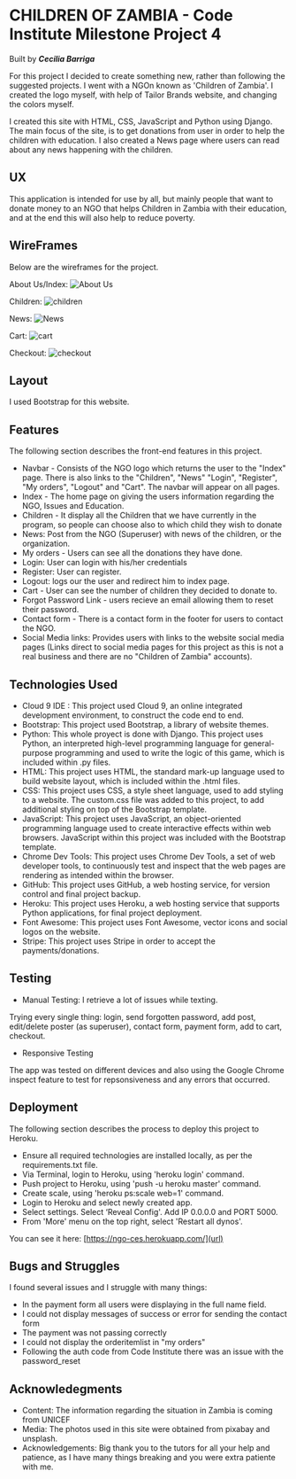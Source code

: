 # CHILDREN OF ZAMBIA - Code Institute Milestone Project 4
Built by **_Cecilia Barriga_**

For this project I decided to create something new, rather than following the suggested projects.
I went with a NGOn known as 'Children of Zambia'. I created the logo myself, with help of Tailor Brands website, and changing the colors myself.

I created this site with HTML, CSS, JavaScript and Python using Django. The main focus of the site, is to get donations from user in order to help the children with education. 
I also created a News page where users can read about any news happening with the children. 


## UX
This application is intended for use by all, but mainly people that want to donate money to an NGO that helps Children in Zambia with their education, and at the end this will also help to reduce poverty. 


## WireFrames
Below are the wireframes for the project.

About Us/Index:
![About Us](https://user-images.githubusercontent.com/42648801/68475010-3dadc580-0227-11ea-87e2-a6806362b98f.jpg)

Children:
![children](https://user-images.githubusercontent.com/42648801/68475054-54541c80-0227-11ea-8b5c-643aec5e7959.jpg)

News:
![News](https://user-images.githubusercontent.com/42648801/68475075-65049280-0227-11ea-9d29-f9a4366adbac.jpg)

Cart:
![cart](https://user-images.githubusercontent.com/42648801/68475091-764d9f00-0227-11ea-8ba5-9bf377ab0448.jpg)

Checkout:
![checkout](https://user-images.githubusercontent.com/42648801/68475117-82d1f780-0227-11ea-8108-524e7f7b8c90.jpg)


## Layout
I used Bootstrap for this website.


## Features
The following section describes the front-end features in this project.

- Navbar - Consists of the NGO logo which returns the user to the "Index" page. There is also links to the "Children", "News" "Login", "Register", "My orders", "Logout" and "Cart". The navbar will appear on all pages.
- Index - The home page on giving the users information regarding the NGO, Issues and Education.
- Children - It display all the Children that we have currently in the program, so people can choose also to which child they wish to donate
- News: Post from the NGO (Superuser) with news of the children, or the organization.
- My orders - Users can see all the donations they have done.
- Login: User can login with his/her credentials
- Register: User can register.
- Logout: logs our the user and redirect him to index page.
- Cart - User can see the number of children they decided to donate to.
- Forgot Password Link - users recieve an email allowing them to reset their password.
- Contact form - There is a contact form in the footer for users to contact the NGO.
- Social Media links: Provides users with links to the website social media pages (Links direct to social media pages for this project as this is not a real business and there are no "Children of Zambia" accounts).


## Technologies Used
- Cloud 9 IDE : This project used Cloud 9, an online integrated development environment, to construct the code end to end.
- Bootstrap: This project used Bootstrap, a library of website themes. 
- Python: This whole proyect is done with Django. This project uses Python, an interpreted high-level programming language for general-purpose programming and used to write the logic of this game, which is included within .py files.
- HTML: This project uses HTML, the standard mark-up language used to build website layout, which is included within the .html files.
- CSS: This project uses CSS, a style sheet language, used to add styling to a website. The custom.css file was added to this project, to add additional styling on top of the Bootstrap template.
- JavaScript: This project uses JavaScript, an object-oriented programming language used to create interactive effects within web browsers. JavaScript within this project was included with the Bootstrap template.
- Chrome Dev Tools: This project uses Chrome Dev Tools, a set of web developer tools, to continuously test and inspect that the web pages are rendering as intended within the browser.
- GitHub: This project uses GitHub, a web hosting service, for version control and final project backup.
- Heroku: This project uses Heroku, a web hosting service that supports Python applications, for final project deployment.
- Font Awesome: This project uses Font Awesome, vector icons and social logos on the website.
- Stripe: This project uses Stripe in order to accept the payments/donations.

## Testing
- Manual Testing: I retrieve a lot of issues while texting.

Trying every single thing: login, send forgotten password, add post, edit/delete poster (as superuser), contact form, payment form, add to cart, checkout.


- Responsive Testing

The app was tested on different devices and also using the Google Chrome inspect feature to test for repsonsiveness and any errors that occurred. 


## Deployment
The following section describes the process to deploy this project to Heroku.

- Ensure all required technologies are installed locally, as per the requirements.txt file.
- Via Terminal, login to Heroku, using 'heroku login' command. 
- Push project to Heroku, using 'push -u heroku master' command.
- Create scale, using 'heroku ps:scale web=1' command.
- Login to Heroku and select newly created app.
- Select settings. Select ‘Reveal Config'. Add IP 0.0.0.0 and PORT 5000.
- From 'More' menu on the top right, select 'Restart all dynos'.

You can see it here: [https://ngo-ces.herokuapp.com/](url)


## Bugs and Struggles
I found several issues and I struggle with many things:
- In the payment form all users were displaying in the full name field.
- I could not display messages of success or error for sending the contact form
- The payment was not passing correctly
- I could not display the orderitemlist in "my orders"
- Following the auth code from Code Institute there was an issue with the password_reset


## Acknowledegments
- Content: The information regarding the situation in Zambia is coming from UNICEF
- Media: The photos used in this site were obtained from pixabay and unsplash.
- Acknowledgements: Big thank you to the tutors for all your help and patience, as I have many things breaking and you were extra patiente with me.
